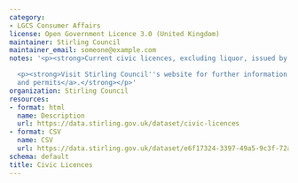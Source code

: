 ```yaml
---
category:
- LGCS Consumer Affairs
license: Open Government Licence 3.0 (United Kingdom)
maintainer: Stirling Council
maintainer_email: someone@example.com
notes: '<p><strong>Current civic licences, excluding liquor, issued by Stirling Council.</strong></p>

  <p><strong>Visit Stirling Council''s website for further information on <a href="https://www.stirling.gov.uk/licensing-legal/licenses-permits-permissions/">licences
  and permits</a>.</strong></p>'
organization: Stirling Council
resources:
- format: html
  name: Description
  url: https://data.stirling.gov.uk/dataset/civic-licences
- format: CSV
  name: CSV
  url: https://data.stirling.gov.uk/dataset/e6f17324-3397-49a5-9c3f-72ae586d0027/resource/2268be0e-aefc-455b-a642-7d3d58719eba/download/20210608-civic-licences.csv
schema: default
title: Civic Licences
---
```

